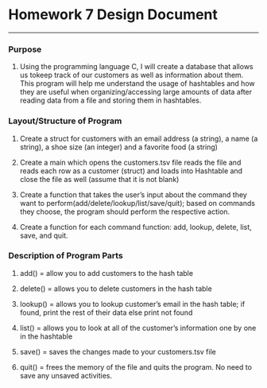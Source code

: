 # Homework 7 Design Document


------------------------------------------------------------------------------


### Purpose

1) Using the programming language C, I will create a database that allows us tokeep track of our customers as well as information about them. This program will help me understand the usage of hashtables and how they are useful when organizing/accessing large amounts of data after reading data from a file and storing them in hashtables. 

### Layout/Structure of Program

1) Create a struct for customers with an email address (a string), a name (a string), a shoe size (an integer) and a favorite food (a string)

2) Create a main which opens the customers.tsv file reads the file and reads each row as a customer (struct) and loads into Hashtable and close the file as well (assume that it is not blank)

3) Create a function that takes the user’s input about the command they want to perform(add/delete/lookup/list/save/quit); based on commands they choose, the program should perform the respective action.

4) Create a function for each command function: add, lookup, delete, list, save, and quit.  

### Description of Program Parts

1) add() = allow you to add customers to the hash table

2) delete()  = allows you to delete customers in the hash table

3) lookup() = allows you to lookup customer’s email in the hash table; if found, print the rest of their data else print not found

4) list() = allows you to look at all of the customer’s information one by one in the hashtable

5) save() = saves the changes made to your customers.tsv file

6) quit() = frees the memory of the file and quits the program. No need to save any unsaved activities.



